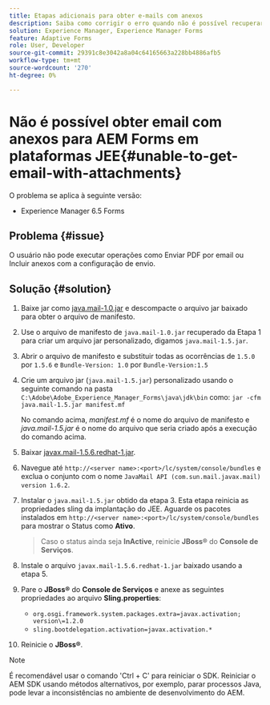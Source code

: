 ```yaml
---
title: Etapas adicionais para obter e-mails com anexos
description: Saiba como corrigir o erro quando não é possível recuperar emails com anexos do AEM Forms em plataformas JEE.
solution: Experience Manager, Experience Manager Forms
feature: Adaptive Forms
role: User, Developer
source-git-commit: 29391c8e3042a8a04c64165663a228bb4886afb5
workflow-type: tm+mt
source-wordcount: '270'
ht-degree: 0%

---
```


# Não é possível obter email com anexos para AEM Forms em plataformas JEE{#unable-to-get-email-with-attachments}

O problema se aplica à seguinte versão:

* Experience Manager 6.5 Forms

## Problema {#issue}

O usuário não pode executar operações como Enviar PDF por email ou Incluir anexos com a configuração de envio.

## Solução {#solution}

1. Baixe jar como [java.mail-1.0.jar](/help/forms/using/java.mail-1.0.jar) e descompacte o arquivo jar baixado para obter o arquivo de manifesto.

1. Use o arquivo de manifesto de `java.mail-1.0.jar` recuperado da Etapa 1 para criar um arquivo jar personalizado, digamos `java.mail-1.5.jar`.

1. Abrir o arquivo de manifesto e substituir todas as ocorrências de `1.5.0` por `1.5.6` e `Bundle-Version: 1.0` por `Bundle-Version:1.5`

1. Crie um arquivo jar (`java.mail-1.5.jar`) personalizado usando o seguinte comando na pasta `C:\Adobe\Adobe_Experience_Manager_Forms\java\jdk\bin` como:
   `jar -cfm java.mail-1.5.jar manifest.mf`

   No comando acima, *manifest.mf* é o nome do arquivo de manifesto e *java.mail-1.5.jar* é o nome do arquivo que seria criado após a execução do comando acima.

1. Baixar [javax.mail-1.5.6.redhat-1.jar](https://mvnrepository.com/artifact/com.sun.mail/javax.mail/1.5.6.redhat-1).

1. Navegue até `http://<server name>:<port>/lc/system/console/bundles` e exclua o conjunto com o nome `JavaMail API (com.sun.mail.javax.mail) version 1.6.2`.

1. Instalar o `java.mail-1.5.jar` obtido da etapa 3. Esta etapa reinicia as propriedades sling da implantação do JEE. Aguarde os pacotes instalados em `http://<server name>:<port>/lc/system/console/bundles` para mostrar o Status como **Ativo**.

   >Caso o status ainda seja **InActive**, reinicie   **JBoss®** do **Console de Serviços**.


1. Instale o arquivo `javax.mail-1.5.6.redhat-1.jar` baixado usando a etapa 5.

1. Pare o **JBoss®** do **Console de Serviços** e anexe as seguintes propriedades ao arquivo **Sling.properties**:
   * `org.osgi.framework.system.packages.extra=javax.activation; version\=1.2.0`
   * `sling.bootdelegation.activation=javax.activation.*`

1. Reinicie o **JBoss®**.

>[!NOTE]
>
> É recomendável usar o comando &#39;Ctrl + C&#39; para reiniciar o SDK. Reiniciar o AEM SDK usando métodos alternativos, por exemplo, parar processos Java, pode levar a inconsistências no ambiente de desenvolvimento do AEM.
